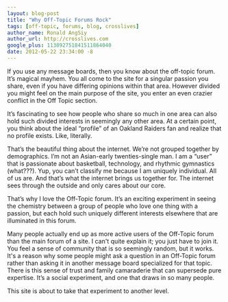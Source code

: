```yaml
---
layout: blog-post
title: "Why Off-Topic Forums Rock"
tags: [off-topic, forums, blog, crosslives]
author_name: Ronald AngSiy
author_url: http://crosslives.com
google_plus: 113892751841511864040
date: 2012-05-22 23:34:00 -8
---
```


If you use any message boards, then you know about the off-topic forum. It’s magical mayhem. You all come to the site for a singular passion you share, even if you have differing opinions within that area. However divided you might feel on the main purpose of the site, you enter an even crazier conflict in the Off Topic section.

It’s fascinating to see how people who share so much in one area can also hold such divided interests in seemingly any other area. At a certain point, you think about the ideal “profile” of an Oakland Raiders fan and realize that no profile exists.  Like, literally.

That’s the beautiful thing about the internet. We’re not grouped together by demographics. I’m not an Asian-early twenties-single man. I am a “user” that is passionate about basketball, technology, and rhythmic gymnastics (what???). Yup, you can’t classify me because I am uniquely individual. All of us are. And that’s what the internet brings us together for. The internet sees through the outside and only cares about our core.

That’s why I love the Off-Topic forum. It’s an exciting experiment in seeing the chemistry between a group of people who love one thing with a passion, but each hold such uniquely different interests elsewhere that are illuminated in this forum.

Many people actually end up as more active users of the Off-Topic forum than the main forum of a site.  I can't quite explain it; you just have to join it. You feel a sense of community that is so seemingly random, but it works. It's a reason why some people might ask a question in an Off-Topic forum rather than asking it in another message board specialized for that topic. There is this sense of trust and family camaraderie that can supersede pure expertise. It’s a social experiment, and one that draws in so many people.

This site is about to take that experiment to another level.